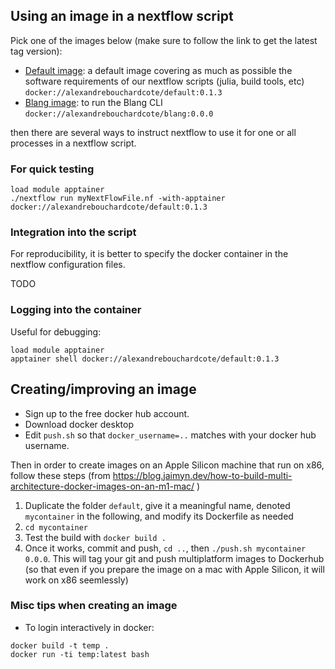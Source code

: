 ## Using an image in a nextflow script

Pick one of the images below (make sure to follow the link to get the latest tag version):

- [Default image](https://hub.docker.com/r/alexandrebouchardcote/default): a default image covering as much as possible the software requirements of our nextflow scripts (julia, build tools, etc) `docker://alexandrebouchardcote/default:0.1.3`
- [Blang image](https://hub.docker.com/r/alexandrebouchardcote/blang): to run the Blang CLI `docker://alexandrebouchardcote/blang:0.0.0`

then there are several ways to instruct nextflow to use it for one or all 
processes in a nextflow script.

### For quick testing

```
load module apptainer
./nextflow run myNextFlowFile.nf -with-apptainer docker://alexandrebouchardcote/default:0.1.3
```

### Integration into the script

For reproducibility, it is better to specify the docker container in the nextflow configuration 
files. 

TODO

### Logging into the container

Useful for debugging:

```
load module apptainer
apptainer shell docker://alexandrebouchardcote/default:0.1.3
```


## Creating/improving an image

- Sign up to the free docker hub account. 
- Download docker desktop
- Edit `push.sh` so that `docker_username=..` matches with your docker hub username.

Then in order to create images on an Apple Silicon machine that run on x86, follow these steps (from 
https://blog.jaimyn.dev/how-to-build-multi-architecture-docker-images-on-an-m1-mac/ )

1. Duplicate the folder `default`, give it a meaningful name, denoted `mycontainer` in the following, and modify its Dockerfile as needed
2. `cd mycontainer`
3. Test the build with `docker build .`
4. Once it works, commit and push, `cd ..`, then `./push.sh mycontainer 0.0.0`. This will tag your git and push multiplatform images to Dockerhub (so that even if you prepare the image on a mac with Apple Silicon, it will work on x86 seemlessly)


### Misc tips when creating an image

- To login interactively in docker:
```
docker build -t temp .
docker run -ti temp:latest bash
```
